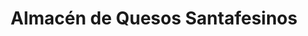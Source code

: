 ---
title: "Almacén de Quesos Santafesinos"
url: /rosario/almacen-de-quesos-santafesinos/
shop: queso
---